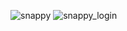 ![snappy](https://github.com/Gitrizwan-web/chat/assets/119812012/f8f39b5c-bd95-43a2-98b6-a1c3b0a40bf6)
![snappy_login](https://github.com/Gitrizwan-web/chat/assets/119812012/fe520a75-f889-4110-9a43-9ec08d9425af)
